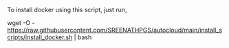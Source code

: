 To install docker using this script, just run,

wget -O - https://raw.githubusercontent.com/SREENATHPGS/autocloud/main/install_scripts/install_docker.sh | bash
